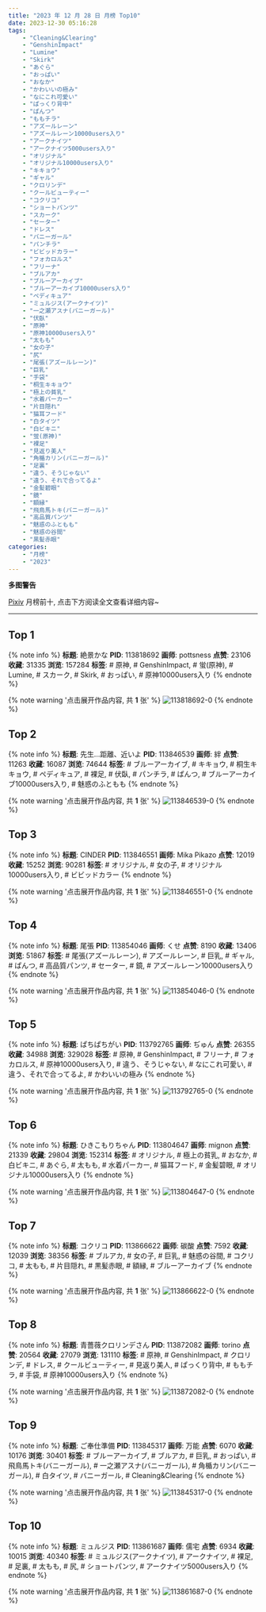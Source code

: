```yaml
---
title: "2023 年 12 月 28 日 月榜 Top10"
date: 2023-12-30 05:16:28
tags:
    - "Cleaning&Clearing"
    - "GenshinImpact"
    - "Lumine"
    - "Skirk"
    - "あぐら"
    - "おっぱい"
    - "おなか"
    - "かわいいの極み"
    - "なにこれ可愛い"
    - "ぱっくり背中"
    - "ぱんつ"
    - "ももチラ"
    - "アズールレーン"
    - "アズールレーン10000users入り"
    - "アークナイツ"
    - "アークナイツ5000users入り"
    - "オリジナル"
    - "オリジナル10000users入り"
    - "キキョウ"
    - "ギャル"
    - "クロリンデ"
    - "クールビューティー"
    - "コクリコ"
    - "ショートパンツ"
    - "スカーク"
    - "セーター"
    - "ドレス"
    - "バニーガール"
    - "パンチラ"
    - "ビビッドカラー"
    - "フォカロルス"
    - "フリーナ"
    - "ブルアカ"
    - "ブルーアーカイブ"
    - "ブルーアーカイブ10000users入り"
    - "ペディキュア"
    - "ミュルジス(アークナイツ)"
    - "一之瀬アスナ(バニーガール)"
    - "伏臥"
    - "原神"
    - "原神10000users入り"
    - "太もも"
    - "女の子"
    - "尻"
    - "尾張(アズールレーン)"
    - "巨乳"
    - "手袋"
    - "桐生キキョウ"
    - "極上の貧乳"
    - "水着パーカー"
    - "片目隠れ"
    - "猫耳フード"
    - "白タイツ"
    - "白ビキニ"
    - "蛍(原神)"
    - "裸足"
    - "見返り美人"
    - "角楯カリン(バニーガール)"
    - "足裏"
    - "違う、そうじゃない"
    - "違う、それで合ってるよ"
    - "金髪碧眼"
    - "鏡"
    - "額縁"
    - "飛鳥馬トキ(バニーガール)"
    - "高品質パンツ"
    - "魅惑のふともも"
    - "魅惑の谷間"
    - "黒髪赤眼"
categories:
    - "月榜"
    - "2023"
---
```


<i class="fa fa-triangle-exclamation"></i>**多图警告**<i class="fa fa-triangle-exclamation"></i>

[Pixiv](https://www.pixiv.net/) 月榜前十, 点击下方阅读全文查看详细内容~

<!-- more -->

---

## Top 1

{% note info %}
**标题**: 絶景かな
**PID**: 113818692 **画师**: pottsness
**点赞**: 23106 **收藏**: 31335 **浏览**: 157284
**标签**: # 原神, # GenshinImpact, # 蛍(原神), # Lumine, # スカーク, # Skirk, # おっぱい, # 原神10000users入り
{% endnote %}

{% note warning '点击展开作品内容, 共 **1** 张' %}
![113818692-0](https://i.pixiv.re/img-original/img/2023/11/30/00/00/37/113818692_p0.jpg)
{% endnote %}

## Top 2

{% note info %}
**标题**: 先生…距離、近いよ
**PID**: 113846539 **画师**: 絆
**点赞**: 11263 **收藏**: 16087 **浏览**: 74644
**标签**: # ブルーアーカイブ, # キキョウ, # 桐生キキョウ, # ペディキュア, # 裸足, # 伏臥, # パンチラ, # ぱんつ, # ブルーアーカイブ10000users入り, # 魅惑のふともも
{% endnote %}

{% note warning '点击展开作品内容, 共 **1** 张' %}
![113846539-0](https://i.pixiv.re/img-original/img/2023/12/01/00/30/00/113846539_p0.jpg)
{% endnote %}

## Top 3

{% note info %}
**标题**: CINDER
**PID**: 113846551 **画师**: Mika Pikazo
**点赞**: 12019 **收藏**: 15252 **浏览**: 90281
**标签**: # オリジナル, # 女の子, # オリジナル10000users入り, # ビビッドカラー
{% endnote %}

{% note warning '点击展开作品内容, 共 **1** 张' %}
![113846551-0](https://i.pixiv.re/img-original/img/2023/12/01/00/30/06/113846551_p0.png)
{% endnote %}

## Top 4

{% note info %}
**标题**: 尾張
**PID**: 113854046 **画师**: くせ
**点赞**: 8190 **收藏**: 13406 **浏览**: 51867
**标签**: # 尾張(アズールレーン), # アズールレーン, # 巨乳, # ギャル, # ぱんつ, # 高品質パンツ, # セーター, # 鏡, # アズールレーン10000users入り
{% endnote %}

{% note warning '点击展开作品内容, 共 **1** 张' %}
![113854046-0](https://i.pixiv.re/img-original/img/2023/12/01/10/00/00/113854046_p0.png)
{% endnote %}

## Top 5

{% note info %}
**标题**: ぱちぱちがい
**PID**: 113792765 **画师**: ぢゅん
**点赞**: 26355 **收藏**: 34988 **浏览**: 329028
**标签**: # 原神, # GenshinImpact, # フリーナ, # フォカロルス, # 原神10000users入り, # 違う、そうじゃない, # なにこれ可愛い, # 違う、それで合ってるよ, # かわいいの極み
{% endnote %}

{% note warning '点击展开作品内容, 共 **1** 张' %}
![113792765-0](https://i.pixiv.re/img-original/img/2023/11/29/00/00/52/113792765_p0.jpg)
{% endnote %}

## Top 6

{% note info %}
**标题**: ひきこもりちゃん
**PID**: 113804647 **画师**: mignon
**点赞**: 21339 **收藏**: 29804 **浏览**: 152314
**标签**: # オリジナル, # 極上の貧乳, # おなか, # 白ビキニ, # あぐら, # 太もも, # 水着パーカー, # 猫耳フード, # 金髪碧眼, # オリジナル10000users入り
{% endnote %}

{% note warning '点击展开作品内容, 共 **1** 张' %}
![113804647-0](https://i.pixiv.re/img-original/img/2023/11/29/14/16/55/113804647_p0.jpg)
{% endnote %}

## Top 7

{% note info %}
**标题**: コクリコ
**PID**: 113866622 **画师**: 碳酸
**点赞**: 7592 **收藏**: 12039 **浏览**: 38356
**标签**: # ブルアカ, # 女の子, # 巨乳, # 魅惑の谷間, # コクリコ, # 太もも, # 片目隠れ, # 黒髪赤眼, # 額縁, # ブルーアーカイブ
{% endnote %}

{% note warning '点击展开作品内容, 共 **1** 张' %}
![113866622-0](https://i.pixiv.re/img-original/img/2023/12/01/21/01/43/113866622_p0.jpg)
{% endnote %}

## Top 8

{% note info %}
**标题**: 青薔薇クロリンデさん
**PID**: 113872082 **画师**: torino
**点赞**: 20564 **收藏**: 27079 **浏览**: 131110
**标签**: # 原神, # GenshinImpact, # クロリンデ, # ドレス, # クールビューティー, # 見返り美人, # ぱっくり背中, # ももチラ, # 手袋, # 原神10000users入り
{% endnote %}

{% note warning '点击展开作品内容, 共 **1** 张' %}
![113872082-0](https://i.pixiv.re/img-original/img/2023/12/02/00/00/41/113872082_p0.jpg)
{% endnote %}

## Top 9

{% note info %}
**标题**: ご奉仕準備
**PID**: 113845317 **画师**: 万能
**点赞**: 6070 **收藏**: 10176 **浏览**: 30401
**标签**: # ブルーアーカイブ, # ブルアカ, # 巨乳, # おっぱい, # 飛鳥馬トキ(バニーガール), # 一之瀬アスナ(バニーガール), # 角楯カリン(バニーガール), # 白タイツ, # バニーガール, # Cleaning&Clearing
{% endnote %}

{% note warning '点击展开作品内容, 共 **1** 张' %}
![113845317-0](https://i.pixiv.re/img-original/img/2023/12/01/00/00/54/113845317_p0.jpg)
{% endnote %}

## Top 10

{% note info %}
**标题**: ミュルジス
**PID**: 113861687 **画师**: 儒宅
**点赞**: 6934 **收藏**: 10015 **浏览**: 40340
**标签**: # ミュルジス(アークナイツ), # アークナイツ, # 裸足, # 足裏, # 太もも, # 尻, # ショートパンツ, # アークナイツ5000users入り
{% endnote %}

{% note warning '点击展开作品内容, 共 **1** 张' %}
![113861687-0](https://i.pixiv.re/img-original/img/2023/12/01/18/00/15/113861687_p0.jpg)
{% endnote %}
